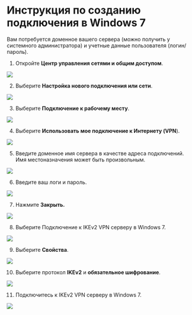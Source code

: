 # Инструкция по созданию подключения в Windows 7

Вам потребуется доменное вашего сервера \(можно получить у системного администратора\) и учетные данные пользователя \(логин/пароль\).

1. Откройте **Центр управления сетями и общим доступом**.  

![](../../../../.gitbook/assets/windows7-ikev2vpn-ru-1%20%282%29.png)

2. Выберите **Настройка нового подключения или сети**.  

![](../../../../.gitbook/assets/windows7-ikev2vpn-ru-2%20%281%29%20%282%29%20%282%29.png)

3. Выберите **Подключение к рабочему месту**.  

![](../../../../.gitbook/assets/windows7-ikev2vpn-ru-3%20%281%29.png)

4. Выберите **Использовать мое подключение к Интернету \(VPN**\).  

![](../../../../.gitbook/assets/windows7-ikev2vpn-ru-4%20%281%29%20%282%29%20%282%29.png)

5. Введите доменное имя сервера в качестве адреса подключений.  
Имя местоназначения может быть произвольным.

![](../../../../.gitbook/assets/windows7-ikev2vpn-ru-5%20%281%29.png)

6. Введите ваш логи и пароль.

![](../../../../.gitbook/assets/windows7-ikev2vpn-ru-6%20%281%29%20%282%29%20%282%29.png)

7. Нажмите **Закрыть.**  

![](../../../../.gitbook/assets/windows7-ikev2vpn-ru-7%20%282%29.png)

8. Выберите Подключение к IKEv2 VPN серверу в Windows 7.  

![](../../../../.gitbook/assets/windows7-ikev2vpn-ru-8%20%281%29.png)

9. Выберите **Свойства**.  

![](../../../../.gitbook/assets/windows7-ikev2vpn-ru-9%20%282%29%20%281%29.png)

10. Выберите протокол **IKEv2** и **обязательное шифрование**.  

![](../../../../.gitbook/assets/17072215.png)

11. Подключитесь к IKEv2 VPN серверу в Windows 7.  

![](../../../../.gitbook/assets/17072216.png)

